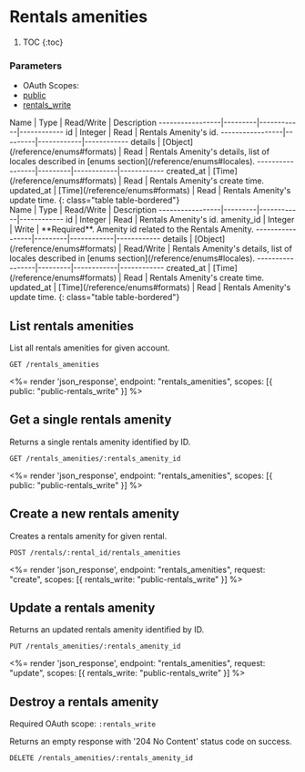 # Rentals amenities

1. TOC
{:toc}

### Parameters
<ul class="nav nav-pills" role="tablist">
  <li class="disabled"><a>OAuth Scopes:</a></li>
  <li class="active"><a href="#public" role="tab" data-toggle="pill">public</a></li>
  <li><a href="#rentals_write" role="tab" data-toggle="pill">rentals_write</a></li>
</ul>
<div class="tab-content" markdown="1">
  <div class="tab-pane active" id="public" markdown="1">
Name             | Type    | Read/Write | Description
-----------------|---------|------------|------------
id               | Integer | Read       | Rentals Amenity's id.
-----------------|---------|------------|------------
details          | [Object](/reference/enums#formats) | Read       | Rentals Amenity's details, list of locales described in [enums section](/reference/enums#locales).
-----------------|---------|------------|------------
created_at       | [Time](/reference/enums#formats) | Read       | Rentals Amenity's create time.
updated_at       | [Time](/reference/enums#formats) | Read       | Rentals Amenity's update time.
{: class="table table-bordered"}
  </div>
  <div class="tab-pane" id="rentals_write" markdown="1">
Name             | Type    | Read/Write | Description
-----------------|---------|------------|------------
id               | Integer | Read       | Rentals Amenity's id.
amenity_id       | Integer | Write      | **Required**. Amenity id related to the Rentals Amenity.
-----------------|---------|------------|------------
details          | [Object](/reference/enums#formats) | Read/Write | Rentals Amenity's details, list of locales described in [enums section](/reference/enums#locales).
-----------------|---------|------------|------------
created_at       | [Time](/reference/enums#formats) | Read       | Rentals Amenity's create time.
updated_at       | [Time](/reference/enums#formats) | Read       | Rentals Amenity's update time.
{: class="table table-bordered"}
  </div>
</div>

## List rentals amenities

List all rentals amenities for given account.

~~~
GET /rentals_amenities
~~~

<%= render 'json_response', endpoint: "rentals_amenities",
  scopes: [{ public: "public-rentals_write" }] %>

## Get a single rentals amenity

Returns a single rentals amenity identified by ID.

~~~
GET /rentals_amenities/:rentals_amenity_id
~~~

<%= render 'json_response', endpoint: "rentals_amenities",
  scopes: [{ public: "public-rentals_write" }] %>

## Create a new rentals amenity

Creates a rentals amenity for given rental.

~~~~
POST /rentals/:rental_id/rentals_amenities
~~~~

<%= render 'json_response', endpoint: "rentals_amenities", request: "create",
  scopes: [{ rentals_write: "public-rentals_write" }] %>

## Update a rentals amenity

Returns an updated rentals amenity identified by ID.

~~~
PUT /rentals_amenities/:rentals_amenity_id
~~~

<%= render 'json_response', endpoint: "rentals_amenities", request: "update",
  scopes: [{ rentals_write: "public-rentals_write" }] %>

## Destroy a rentals amenity

Required OAuth scope: `:rentals_write`

Returns an empty response with '204 No Content' status code on success.

~~~~~~
DELETE /rentals_amenities/:rentals_amenity_id
~~~~~~
